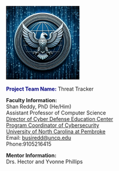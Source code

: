 <img src="Hero.png" width="200" height="200" alt="Hero Logo">


<font color="#000080"><strong>Project Team Name:</strong></font> Threat Tracker

<strong>Faculty Information:</strong><br>
Shan Reddy, PhD (He/Him)<br>
Assistant Professor of Computer Science<br>
[Director of Cyber Defense Education Center](https://www.uncp.edu/departments/mathematics-and-computer-science/uncp-cyber-defense-education-center)<br>
[Program Coordinator of Cybersecurity](https://www.uncp.edu/departments/mathematics-and-computer-science/computer-science/cybersecurity)<br>
[University of North Carolina at Pembroke](https://www.uncp.edu/)<br>
Email: busiredd@uncp.edu<br>
Phone:9105216415<be>

<strong>Mentor Information:</strong><br>
Drs. Hector and Yvonne Phillips




